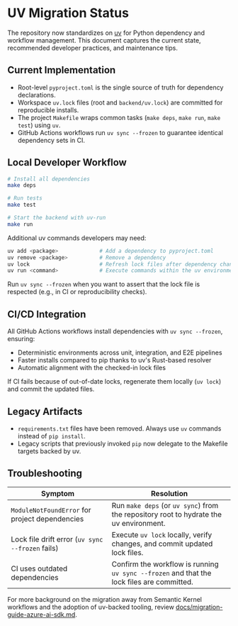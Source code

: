 # UV Migration Status

The repository now standardizes on [uv](https://docs.astral.sh/uv/) for Python dependency and workflow management. This document captures the current state, recommended developer practices, and maintenance tips.

## Current Implementation

- Root-level `pyproject.toml` is the single source of truth for dependency declarations.
- Workspace `uv.lock` files (root and `backend/uv.lock`) are committed for reproducible installs.
- The project `Makefile` wraps common tasks (`make deps`, `make run`, `make test`) using `uv`.
- GitHub Actions workflows run `uv sync --frozen` to guarantee identical dependency sets in CI.

## Local Developer Workflow

```bash
# Install all dependencies
make deps

# Run tests
make test

# Start the backend with uv-run
make run
```

Additional uv commands developers may need:

```bash
uv add <package>             # Add a dependency to pyproject.toml
uv remove <package>          # Remove a dependency
uv lock                      # Refresh lock files after dependency changes
uv run <command>             # Execute commands within the uv environment
```

Run `uv sync --frozen` when you want to assert that the lock file is respected (e.g., in CI or reproducibility checks).

## CI/CD Integration

All GitHub Actions workflows install dependencies with `uv sync --frozen`, ensuring:
- Deterministic environments across unit, integration, and E2E pipelines
- Faster installs compared to pip thanks to uv's Rust-based resolver
- Automatic alignment with the checked-in lock files

If CI fails because of out-of-date locks, regenerate them locally (`uv lock`) and commit the updated files.

## Legacy Artifacts

- `requirements.txt` files have been removed. Always use `uv` commands instead of `pip install`.
- Legacy scripts that previously invoked `pip` now delegate to the Makefile targets backed by uv.

## Troubleshooting

| Symptom | Resolution |
| ------- | ---------- |
| `ModuleNotFoundError` for project dependencies | Run `make deps` (or `uv sync`) from the repository root to hydrate the uv environment. |
| Lock file drift error (`uv sync --frozen` fails) | Execute `uv lock` locally, verify changes, and commit updated lock files. |
| CI uses outdated dependencies | Confirm the workflow is running `uv sync --frozen` and that the lock files are committed. |

For more background on the migration away from Semantic Kernel workflows and the adoption of uv-backed tooling, review [docs/migration-guide-azure-ai-sdk.md](../migration-guide-azure-ai-sdk.md).
